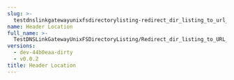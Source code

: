 ```yaml
---
slug: >-
  testdnslinkgatewayunixfsdirectorylisting-redirect_dir_listing_to_url_with_trailing_slash_(http_proxy)-header_location
name: Header Location
full_name: >-
  TestDNSLinkGatewayUnixFSDirectoryListing/Redirect_dir_listing_to_URL_with_trailing_slash_(HTTP_proxy)/Header_Location
versions:
  - dev-44b0eaa-dirty
  - v0.0.2
title: Header Location
---
```


